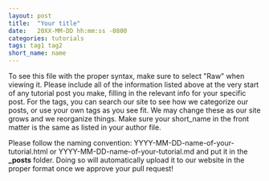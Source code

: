```yaml
---
layout: post
title:  "Your title"
date:   20XX-MM-DD hh:mm:ss -0800
categories: tutorials
tags: tag1 tag2 
short_name: name
---
```


To see this file with the proper syntax, make sure to select "Raw" when viewing it. Please include all of the information listed above at the very start of any tutorial post you make, filling in the relevant info for your specific post. For the tags, you can search our site to see how we categorize our posts, or use your own tags as you see fit. We may change these as our site grows and we reorganize things. Make sure your short_name in the front matter is the same as listed in your author file.

Please follow the naming convention: YYYY-MM-DD-name-of-your-tutorial.html or YYYY-MM-DD-name-of-your-tutorial.md and put it in the **_posts** folder. Doing so will automatically upload it to our website in the proper format once we approve your pull request!

